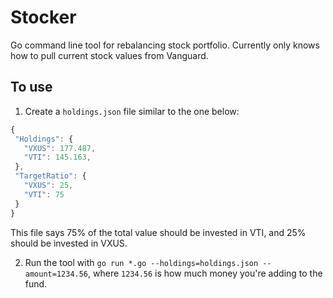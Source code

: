 # Stocker
Go command line tool for rebalancing stock portfolio. Currently only knows how
to pull current stock values from Vanguard.

## To use

1. Create a `holdings.json` file similar to the one below:
```javascript
{
 "Holdings": {
   "VXUS": 177.487,
   "VTI": 145.163,
 },
 "TargetRatio": {
   "VXUS": 25,
   "VTI": 75
 }
}
```
   This file says 75% of the total value should be invested in VTI, and 25% should
be invested in VXUS.

2. Run the tool with `go run *.go --holdings=holdings.json --amount=1234.56`,
   where `1234.56` is how much money you're adding to the fund.
